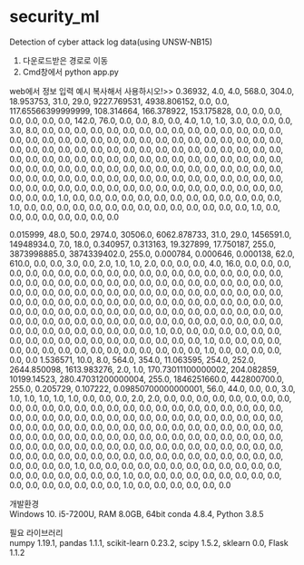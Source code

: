 # security_ml
Detection of cyber attack log data(using UNSW-NB15)

1. 다운로드받은 경로로 이동
2. Cmd창에서 python app.py

web에서 정보 입력 예시
복사해서 사용하시오!>>
<Analysis>
 0.36932,
 4.0,
 4.0,
 568.0,
 304.0,
 18.953753,
 31.0,
 29.0,
 9227.769531,
 4938.806152,
 0.0,
 0.0,
 117.65566399999999,
 108.314664,
 166.378922,
 153.175828,
 0.0,
 0.0,
 0.0,
 0.0,
 0.0,
 0.0,
 0.0,
 142.0,
 76.0,
 0.0,
 0.0,
 8.0,
 0.0,
 4.0,
 1.0,
 1.0,
 3.0,
 0.0,
 0.0,
 0.0,
 3.0,
 8.0,
 0.0,
 0.0,
 0.0,
 0.0,
 0.0,
 0.0,
 0.0,
 0.0,
 0.0,
 0.0,
 0.0,
 0.0,
 0.0,
 0.0,
 0.0,
 0.0,
 0.0,
 0.0,
 0.0,
 0.0,
 0.0,
 0.0,
 0.0,
 0.0,
 0.0,
 0.0,
 0.0,
 0.0,
 0.0,
 0.0,
 0.0,
 0.0,
 0.0,
 0.0,
 0.0,
 0.0,
 0.0,
 0.0,
 0.0,
 0.0,
 0.0,
 0.0,
 0.0,
 0.0,
 0.0,
 0.0,
 0.0,
 0.0,
 0.0,
 0.0,
 0.0,
 0.0,
 0.0,
 0.0,
 0.0,
 0.0,
 0.0,
 0.0,
 0.0,
 0.0,
 0.0,
 0.0,
 0.0,
 0.0,
 0.0,
 0.0,
 0.0,
 0.0,
 0.0,
 0.0,
 0.0,
 0.0,
 0.0,
 0.0,
 0.0,
 0.0,
 0.0,
 0.0,
 0.0,
 0.0,
 0.0,
 0.0,
 0.0,
 0.0,
 0.0,
 0.0,
 0.0,
 0.0,
 0.0,
 0.0,
 0.0,
 0.0,
 0.0,
 0.0,
 0.0,
 0.0,
 0.0,
 0.0,
 0.0,
 0.0,
 0.0,
 0.0,
 0.0,
 0.0,
 0.0,
 0.0,
 0.0,
 0.0,
 0.0,
 0.0,
 0.0,
 0.0,
 0.0,
 0.0,
 0.0,
 0.0,
 0.0,
 0.0,
 0.0,
 0.0,
 1.0,
 0.0,
 0.0,
 0.0,
 0.0,
 0.0,
 0.0,
 0.0,
 0.0,
 0.0,
 0.0,
 0.0,
 0.0,
 0.0,
 1.0,
 0.0,
 0.0,
 0.0,
 0.0,
 0.0,
 0.0,
 0.0,
 0.0,
 0.0,
 0.0,
 0.0,
 0.0,
 0.0,
 0.0,
 1.0,
 0.0,
 0.0,
 0.0,
 0.0,
 0.0,
 0.0,
 0.0,
 0.0
 
 <Normal>
 0.015999,
 48.0,
 50.0,
 2974.0,
 30506.0,
 6062.878733,
 31.0,
 29.0,
 1456591.0,
 14948934.0,
 7.0,
 18.0,
 0.340957,
 0.313163,
 19.327899,
 17.750187,
 255.0,
 3873998885.0,
 3874339402.0,
 255.0,
 0.000784,
 0.000646,
 0.000138,
 62.0,
 610.0,
 0.0,
 0.0,
 3.0,
 0.0,
 2.0,
 1.0,
 1.0,
 2.0,
 0.0,
 0.0,
 0.0,
 4.0,
 16.0,
 0.0,
 0.0,
 0.0,
 0.0,
 0.0,
 0.0,
 0.0,
 0.0,
 0.0,
 0.0,
 0.0,
 0.0,
 0.0,
 0.0,
 0.0,
 0.0,
 0.0,
 0.0,
 0.0,
 0.0,
 0.0,
 0.0,
 0.0,
 0.0,
 0.0,
 0.0,
 0.0,
 0.0,
 0.0,
 0.0,
 0.0,
 0.0,
 0.0,
 0.0,
 0.0,
 0.0,
 0.0,
 0.0,
 0.0,
 0.0,
 0.0,
 0.0,
 0.0,
 0.0,
 0.0,
 0.0,
 0.0,
 0.0,
 0.0,
 0.0,
 0.0,
 0.0,
 0.0,
 0.0,
 0.0,
 0.0,
 0.0,
 0.0,
 0.0,
 0.0,
 0.0,
 0.0,
 0.0,
 0.0,
 0.0,
 0.0,
 0.0,
 0.0,
 0.0,
 0.0,
 0.0,
 0.0,
 0.0,
 0.0,
 0.0,
 0.0,
 0.0,
 0.0,
 0.0,
 0.0,
 0.0,
 0.0,
 0.0,
 0.0,
 0.0,
 0.0,
 0.0,
 0.0,
 0.0,
 0.0,
 0.0,
 0.0,
 0.0,
 0.0,
 0.0,
 0.0,
 0.0,
 0.0,
 0.0,
 0.0,
 0.0,
 0.0,
 0.0,
 0.0,
 0.0,
 0.0,
 0.0,
 0.0,
 0.0,
 0.0,
 0.0,
 0.0,
 0.0,
 0.0,
 1.0,
 0.0,
 0.0,
 0.0,
 0.0,
 0.0,
 0.0,
 0.0,
 0.0,
 0.0,
 0.0,
 0.0,
 0.0,
 0.0,
 0.0,
 0.0,
 0.0,
 0.0,
 0.0,
 0.0,
 1.0,
 0.0,
 0.0,
 0.0,
 0.0,
 0.0,
 0.0,
 0.0,
 0.0,
 0.0,
 0.0,
 0.0,
 0.0,
 0.0,
 0.0,
 0.0,
 0.0,
 1.0,
 0.0,
 0.0,
 0.0,
 0.0,
 0.0,
 0.0
 
 <Normal>
 1.536571,
 10.0,
 8.0,
 564.0,
 354.0,
 11.063595,
 254.0,
 252.0,
 2644.850098,
 1613.983276,
 2.0,
 1.0,
 170.73011100000002,
 204.082859,
 10199.14523,
 280.47031200000004,
 255.0,
 1846251660.0,
 442800700.0,
 255.0,
 0.205729,
 0.107222,
 0.09850700000000001,
 56.0,
 44.0,
 0.0,
 0.0,
 3.0,
 1.0,
 1.0,
 1.0,
 1.0,
 1.0,
 0.0,
 0.0,
 0.0,
 2.0,
 2.0,
 0.0,
 0.0,
 0.0,
 0.0,
 0.0,
 0.0,
 0.0,
 0.0,
 0.0,
 0.0,
 0.0,
 0.0,
 0.0,
 0.0,
 0.0,
 0.0,
 0.0,
 0.0,
 0.0,
 0.0,
 0.0,
 0.0,
 0.0,
 0.0,
 0.0,
 0.0,
 0.0,
 0.0,
 0.0,
 0.0,
 0.0,
 0.0,
 0.0,
 0.0,
 0.0,
 0.0,
 0.0,
 0.0,
 0.0,
 0.0,
 0.0,
 0.0,
 0.0,
 0.0,
 0.0,
 0.0,
 0.0,
 0.0,
 0.0,
 0.0,
 0.0,
 0.0,
 0.0,
 0.0,
 0.0,
 0.0,
 0.0,
 0.0,
 0.0,
 0.0,
 0.0,
 0.0,
 0.0,
 0.0,
 0.0,
 0.0,
 0.0,
 0.0,
 0.0,
 0.0,
 0.0,
 0.0,
 0.0,
 0.0,
 0.0,
 0.0,
 0.0,
 0.0,
 0.0,
 0.0,
 0.0,
 0.0,
 0.0,
 0.0,
 0.0,
 0.0,
 0.0,
 0.0,
 0.0,
 0.0,
 0.0,
 0.0,
 0.0,
 0.0,
 0.0,
 0.0,
 0.0,
 0.0,
 0.0,
 0.0,
 0.0,
 0.0,
 0.0,
 0.0,
 0.0,
 0.0,
 0.0,
 0.0,
 0.0,
 0.0,
 0.0,
 0.0,
 0.0,
 0.0,
 1.0,
 0.0,
 0.0,
 0.0,
 0.0,
 0.0,
 0.0,
 0.0,
 0.0,
 0.0,
 0.0,
 0.0,
 0.0,
 0.0,
 0.0,
 0.0,
 0.0,
 0.0,
 0.0,
 0.0,
 1.0,
 0.0,
 0.0,
 0.0,
 0.0,
 0.0,
 0.0,
 0.0,
 0.0,
 0.0,
 0.0,
 0.0,
 0.0,
 0.0,
 0.0,
 0.0,
 0.0,
 1.0,
 0.0,
 0.0,
 0.0,
 0.0,
 0.0,
 0.0
 
 
 

개발환경  
Windows 10. i5-7200U, RAM 8.0GB, 64bit
conda 4.8.4, Python 3.8.5 

필요 라이브러리  
numpy 1.19.1, pandas 1.1.1, scikit-learn 0.23.2, scipy 1.5.2, sklearn 0.0, Flask 1.1.2
